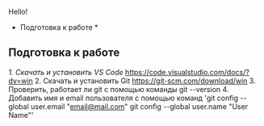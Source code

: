 Hello!




* Подготовка к работе *

##  Подготовка к работе
*1.	Скачать и установить VS Code* https://code.visualstudio.com/docs/?dv=win
2.	Скачать и установить Git https://git-scm.com/download/win
3.	Проверить, работает ли git  с помощью команды 
git --version
4.	Добавить имя и email пользователя с помощью команд
  'git config --global user.email "email@mail.com"
  git config --global user.name "User Name"'
  


